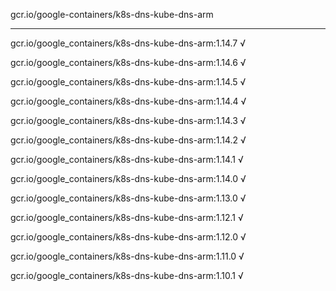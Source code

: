 gcr.io/google-containers/k8s-dns-kube-dns-arm 

----
gcr.io/google_containers/k8s-dns-kube-dns-arm:1.14.7 √

gcr.io/google_containers/k8s-dns-kube-dns-arm:1.14.6 √

gcr.io/google_containers/k8s-dns-kube-dns-arm:1.14.5 √

gcr.io/google_containers/k8s-dns-kube-dns-arm:1.14.4 √

gcr.io/google_containers/k8s-dns-kube-dns-arm:1.14.3 √

gcr.io/google_containers/k8s-dns-kube-dns-arm:1.14.2 √

gcr.io/google_containers/k8s-dns-kube-dns-arm:1.14.1 √

gcr.io/google_containers/k8s-dns-kube-dns-arm:1.14.0 √

gcr.io/google_containers/k8s-dns-kube-dns-arm:1.13.0 √

gcr.io/google_containers/k8s-dns-kube-dns-arm:1.12.1 √

gcr.io/google_containers/k8s-dns-kube-dns-arm:1.12.0 √

gcr.io/google_containers/k8s-dns-kube-dns-arm:1.11.0 √

gcr.io/google_containers/k8s-dns-kube-dns-arm:1.10.1 √

